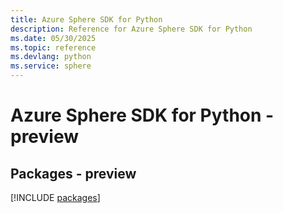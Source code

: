 ```yaml
---
title: Azure Sphere SDK for Python
description: Reference for Azure Sphere SDK for Python
ms.date: 05/30/2025
ms.topic: reference
ms.devlang: python
ms.service: sphere
---
```

# Azure Sphere SDK for Python - preview
## Packages - preview
[!INCLUDE [packages](sphere-index.md)]